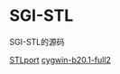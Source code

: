 # SGI-STL
SGI-STL的源码

[STLport][STLport]
[cygwin-b20.1-full2][cygwin]


[STLport]:https://github.com/Umbrella8671/SGI-STL/tree/master/STLport
[cygwin]:https://github.com/Umbrella8671/SGI-STL/tree/master/cygwin-b20.1-full2
